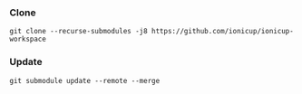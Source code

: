 ### Clone
`git clone --recurse-submodules -j8 https://github.com/ionicup/ionicup-workspace`

### Update
`git submodule update --remote --merge`
